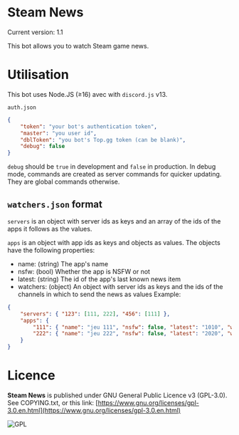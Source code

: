 
# Steam News

Current version: 1.1

This bot allows you to watch Steam game news.

# Utilisation
This bot uses Node.JS (≥16) avec with `discord.js` v13.

`auth.json`
```JSON
{
	"token": "your bot's authentication token",
 	"master": "you user id",
	"dblToken": "you bot's Top.gg token (can be blank)",
	"debug": false
}
```
`debug` should be `true` in development and `false` in production. In debug mode, commands are created as server commands for quicker updating. They are global commands otherwise.

## `watchers.json` format

`servers` is an object with server ids as keys and an array of the ids of the apps it follows as the values.

`apps` is an object with app ids as keys and objects as values. The objects have the following properties:
- name: (string) The app's name
- nsfw: (bool) Whether the app is NSFW or not
- latest: (string) The id of the app's last known news item
- watchers: (object) An object with server ids as keys and the ids of the channels in which to send the news as values
Example:
```JSON
{
	"servers": { "123": [111, 222], "456": [111] },
	"apps": {
		"111": { "name": "jeu 111", "nsfw": false, "latest": "1010", "watchers": { "123": "125", "456": "458" } },
		"222": { "name": "jeu 222", "nsfw": false, "latest": "2020", "watchers": { "123": "125" } },
	}
}
```

# Licence
**Steam News** is published under GNU General Public Licence v3 (GPL-3.0). See COPYING.txt, or this link: [https://www.gnu.org/licenses/gpl-3.0.en.html](https://www.gnu.org/licenses/gpl-3.0.en.html)

![GPL](https://upload.wikimedia.org/wikipedia/commons/thumb/9/93/GPLv3_Logo.svg/240px-GPLv3_Logo.svg.png)
